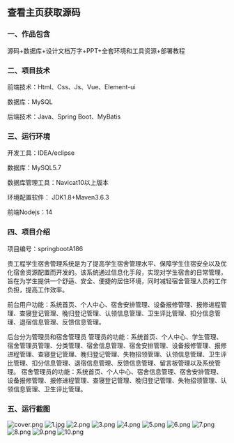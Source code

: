  
## 查看主页获取源码


### 一、作品包含

源码+数据库+设计文档万字+PPT+全套环境和工具资源+部署教程

### 二、项目技术

前端技术：Html、Css、Js、Vue、Element-ui

数据库：MySQL

后端技术：Java、Spring Boot、MyBatis

  

### 三、运行环境

开发工具：IDEA/eclipse

数据库：MySQL5.7

数据库管理工具：Navicat10以上版本

环境配置软件： JDK1.8+Maven3.6.3

前端Nodejs：14


### 四、项目介绍
项目编号：springbootA186

贵工程学生宿舍管理系统是为了提高学生宿舍管理水平、保障学生住宿安全以及优化宿舍资源配置而开发的。该系统通过信息化手段，实现对学生宿舍的日常管理，旨在为学生提供一个舒适、安全、便捷的居住环境，同时减轻宿舍管理人员的工作负担，提高工作效率。

前台用户功能：系统首页、个人中心、宿舍安排管理、设备报修管理、报修进程管理、查寝登记管理、晚归登记管理、认领信息管理、卫生评比管理、扣分信息管理、退宿信息管理、反馈信息管理。

后台分为管理员和宿舍管理员
管理员的功能：系统首页、个人中心、学生管理、宿舍管理员管理、分类管理、宿舍信息管理、宿舍安排管理、设备报修管理、报修进程管理、查寝登记管理、晚归登记管理、失物招领管理、认领信息管理、卫生评比管理、扣分信息管理、退宿信息管理、反馈信息管理、留言板管理以及系统管理。
宿舍管理员的功能：系统首页、个人中心、宿舍信息管理、宿舍安排管理、设备报修管理、报修进程管理、查寝登记管理、晚归登记管理、失物招领管理、认领信息管理、卫生评比管理。

### 五、运行截图

![cover.png](./cover.png)
![1.jpg](./1.jpg)
![2.png](./2.png)
![3.png](./3.png)
![4.png](./4.png)
![5.png](./5.png)
![6.png](./6.png)
![7.png](./7.png)
![8.png](./8.png)
![9.png](./9.png)
![10.png](./10.png)




  
